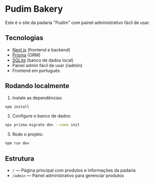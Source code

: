 # Pudim Bakery

Este é o site da padaria "Pudim" com painel administrativo fácil de usar.

## Tecnologias

- [Next.js](https://nextjs.org/) (frontend e backend)
- [Prisma](https://www.prisma.io/) (ORM)
- [SQLite](https://www.sqlite.org/) (banco de dados local)
- Painel admin fácil de usar (/admin)
- Frontend em português

## Rodando localmente

1. Instale as dependências:

```bash
npm install
```

2. Configure o banco de dados:

```bash
npx prisma migrate dev --name init
```

3. Rode o projeto:

```bash
npm run dev
```

## Estrutura

- `/` — Página principal com produtos e informações da padaria
- `/admin` — Painel administrativo para gerenciar produtos